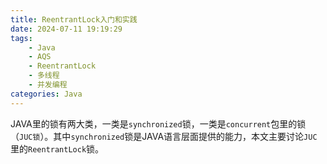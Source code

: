 ```yaml
---
title: ReentrantLock入门和实践
date: 2024-07-11 19:19:29
tags:
    - Java
    - AQS
    - ReentrantLock
    - 多线程
    - 并发编程
categories: Java
---
```



JAVA里的锁有两大类，一类是`synchronized`锁，一类是`concurrent`包里的锁（`JUC锁`）。其中`synchronized`锁是JAVA语言层面提供的能力，本文主要讨论`JUC`里的`ReentrantLock`锁。

<!-- more -->

